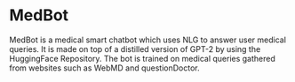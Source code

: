 # MedBot
MedBot is a medical smart chatbot which uses NLG to answer user medical queries. It is made on top of a distilled version of GPT-2 by using the HuggingFace Repository. The bot is trained on medical queries gathered from websites such as WebMD and questionDoctor.
